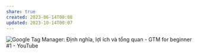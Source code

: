 ```yaml
---
share: true
created: 2023-06-14T00:08
updated: 2023-10-14T00:07
---
```

![Google Tag Manager: Định nghĩa, lợi ích và tổng quan - GTM for beginner #1 - YouTube](https://youtu.be/ZL5TFDA578A)
